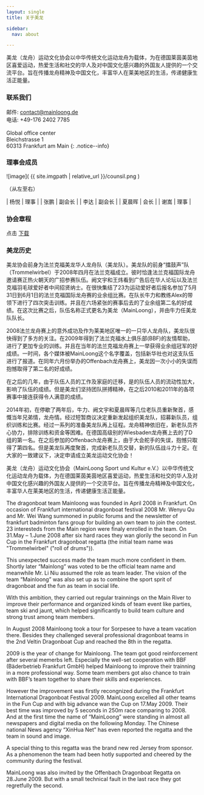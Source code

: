 ```yaml
---
layout: single
title: 关于美龙

sidebar:
  nav: about

---
```

<a name="pageheader"/>

美龙（龙舟）运动文化协会以中华传统文化运动龙舟为载体，为在德国莱茵美茵地区喜爱运动，热爱生活和社交的华人及对中国文化感兴趣的外国友人提供的一个交流平台。旨在传播龙舟精神及中国文化，丰富华人在莱美地区的生活，传递健康生活正能量。

### 联系我们

 邮件: contact@mainloong.de <br>
 电话: +49-176 2402 7785 <br>
 <br> 
 Global office center <br>
 Bleichstrasse 1 <br>
 60313 Frankfurt am Main
{: .notice--info}

### 理事会成员

![image]( {{ site.imgpath | relative_url }}/counsil.png )


（从左至右）	 

| 杨悦   | 理事   |
| 张鹏   | 副会长 |
| 李达   | 副会长 |
| 夏晨晖 | 会长   |
| 谢嵩   | 理事   |


### 协会章程

点击 [下载]( https://drive.google.com/file/d/0B6EXk5Of39L7Rk1XNldCQVB4UVk/view?usp=sharing )


### 美龙历史

美龙协会前身为法兰克福美龙华人龙舟队（美龙队）。美龙队的前身“擂鼓声”队（Trommelwirbel）于2008年四月在法兰克福成立。彼时恰逢法兰克福国际龙舟邀请赛正热火朝天的广招参赛队伍。阙文宇和王炜看到广告后在华人论坛以及法兰克福羽毛球爱好者中间招贤纳士。在很快集结了23为运动爱好者后报名参加了5月31日到6月1日的法兰克福国际龙舟赛的业余组比赛。在队长牛力和教练Alex的带领下进行了四次突击训练。并且在六场紧张的赛事后去的了业余组第二名的好成绩。在这次比赛之后，队伍名称正式更名为美龙（MainLoong），并由牛力任美龙队队长。

2008法兰龙舟赛上的意外成功及作为莱美地区唯一的一只华人龙舟队，美龙队很快得到了多方的关注。在2009年得到了法兰克福水上俱乐部(BBF)的友情帮助，进行了更加专业的训练。并且在当年的法兰克福龙舟赛上一举获得业余组冠军的好成绩。一时间，各个媒体被MainLoong这个名字覆盖，包括新华社也对这支队伍进行了报道。在同年六月份举办的Offenbach龙舟赛上，美龙因一次小小的失误而抱憾取得了第二名的好成绩。

在之后的几年，由于队伍人员的工作及家庭的迁移，是的队伍人员的流动性加大，影响了队伍的成绩。但是美龙们坚持团队拼搏精神，在之后2010和2011年的各项赛事中接连获得令人满意的成绩。

2014年初，在停歇了两年后，牛力、阙文宇和夏晨晖等几位老队员重新聚首，感慨当年兄弟情，龙舟情。经过短暂商议决定重新发起组织美龙队，招募新队员，组织训练和比赛。经过一系列的准备美龙队再上征程。龙舟精神依旧在，新老队员齐心协力，排除训练和资金等困难。在德国高级别的Wiesbaden龙舟赛上去的了D组的第一名。在之后参加的Offenbach龙舟赛上，由于大会舵手的失误，抱憾只取得了第四名。但是美龙队再度聚首，完成新老队员交替，新的队伍战斗力十足。在大家的一致建议下，决定申请成立美龙运动文化协会！

美龙（龙舟）运动文化协会（MainLoong Sport und Kultur e.V.）以中华传统文化运动龙舟为载体，为在德国莱茵美茵地区喜爱运动，热爱生活和社交的华人及对中国文化感兴趣的外国友人提供的一个交流平台。旨在传播龙舟精神及中国文化，丰富华人在莱美地区的生活，传递健康生活正能量。

The dragonboat team Mainloong was founded in April 2008 in Frankfurt. On occasion of Frankfurt international dragonboat festival 2008 Mr. Wenyu Qu and Mr. Wei Wang summoned in public forums and the newsletter of frankfurt badminton fans group for building an own team to join the contest. 23 interesteds from the Main region were finaly enrolled in the team. On 31.May – 1.June 2008 after six hard races they wan glorily the second in Fun Cup in the Frankfurt dragonboat regatta (the initial team name was
"Trommelwirbel" ("roll of drums")).

This unexpected success made the team much more confident in them. Shortly later “Mainlong” was voted to be the official team name and meanwhile Mr. Li Niu assumed the role as team leader. The vision of the team “Mainloong” was also set up as to combine the sport sprit of dragonboat and the fun as team in social life.

With this ambition, they carried out regular trainnings on the Main River to improve their performance and organized kinds of team event like parties, team ski and jaunt, which helped significantly to build team culture and strong trust among team members.

In August 2008 Mainloong took a tour for Sorpesee to have a team vacation there. Besides they challenged several professional dragonboat teams in the 2nd Veltin Dragonboat Cup and reached the 8th in the regatta.

2009 is the year of change for Mainloong. The team got good reinforcement after several memerbs left. Especially the well-set cooperation with BBF (Bäderbetrieb Frankfurt GmbH) helped Mainloong to improve their trainning in a more professional way. Some team members got also chance to train with BBF’s team together to share their skills and experiences.

However the improvement was firstly recongnized during the Frankfurt International Dragonboat Festival 2009. MainLoong excelled all other teams in the Fun Cup and with big advance wan the Cup on 17.May 2009. Their best time was improved by 5 seconds in 250m race comparing to 2008. And at the first time the name of “MainLoong” were standing in almost all newspapers and digital media on the following Monday. The Chinese national News agency “XinHua Net” has even reported the regatta and the team in sound and image.

A special thing to this regatta was the brand new red Jersey from sponsor. As a phenomenon the team had been hotly supported and cheered by the community during the festival.

MainLoong was also invited by the Offenbach Dragonboat Regatta on 28.June 2009. But with a small technical fault in the last race they got regretfully the second.
